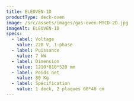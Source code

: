```yaml
---
title: ELEOVEN-1D
productType: deck-oven
image: /src/assets/images/gas-oven-MYCD-2D.jpg
imageAlt: ELEOVEN-1D
specs:
  - label: Voltage
    value: 220 V, 1-phase
  - label: Puissance
    value: 7 kW
  - label: Dimension
    value: 1210*810*520 mm
  - label: Poids net
    value: 80 Kg
  - label: Spécification
    value: 1 deck, 2 plaques 60*40 cm
---
```


